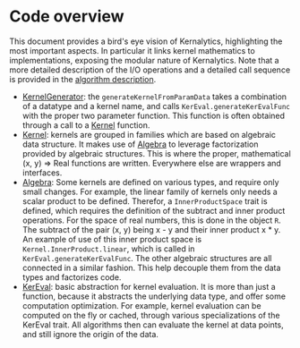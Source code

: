 # Code overview

This document provides a bird's eye vision of Kernalytics, highlighting the most important aspects. In particular it links kernel mathematics to implementations, exposing the modular nature of Kernalytics. Note that a more detailed description of the I/O operations and a detailed call sequence is provided in the [algorithm description](/doc/algoDesc.md).

- [KernelGenerator](/src/main/scala/rkhs/KernelGenerator.scala): the `generateKernelFromParamData` takes a combination of a datatype and a kernel name, and calls `KerEval.generateKerEvalFunc` with the proper two parameter function. This function is often obtained through a call to a [Kernel](/src/main/scala/rkhs/Kernel.scala) function.
- [Kernel](/src/main/scala/rkhs/Kernel.scala): kernels are grouped in families which are based on algebraic data structure. It makes use of [Algebra](/src/main/scala/rkhs/Algebra.scala) to leverage factorization provided by algebraic structures. This is where the proper, mathematical (x, y) => Real functions are written. Everywhere else are wrappers and interfaces.
- [Algebra](/src/main/scala/rkhs/Algebra.scala): Some kernels are defined on various types, and require only small changes. For example, the linear family of kernels only needs a scalar product to be defined. Therefor, a `InnerProductSpace` trait is defined, which requires the definition of the subtract and inner product operations. For the space of real numbers, this is done in the object `R`. The subtract of the pair (x, y) being x - y and their inner product x * y. An example of use of this inner product space is `Kernel.InnerProduct.linear`, which is called in `KerEval.generateKerEvalFunc`. The other algebraic structures are all connected in a similar fashion. This help decouple them from the data types and factorizes code.
- [KerEval](/src/main/scala/rkhs/KerEval.scala): basic abstraction for kernel evaluation. It is more than just a function, because it abstracts the underlying data type, and offer some computation optimization. For example, kernel evaluation can be computed on the fly or cached, through various specializations of the KerEval trait. All algorithms then can evaluate the kernel at data points, and still ignore the origin of the data.
